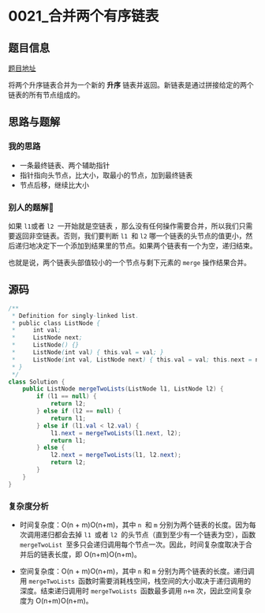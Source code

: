 # 0021_合并两个有序链表

## 题目信息

[题目地址](https://leetcode-cn.com/problems/merge-two-sorted-lists/)

将两个升序链表合并为一个新的 **升序** 链表并返回。新链表是通过拼接给定的两个链表的所有节点组成的。

## 思路与题解

### 			我的思路

 *  一条最终链表、两个辅助指针
 *  指针指向头节点，比大小，取最小的节点，加到最终链表
 *  节点后移，继续比大小

### 			别人的题解:100:

如果 `l1`或者 `l2 `一开始就是空链表 ，那么没有任何操作需要合并，所以我们只需要返回非空链表。否则，我们要判断 `l1 `和 `l2` 哪一个链表的头节点的值更小，然后递归地决定下一个添加到结果里的节点。如果两个链表有一个为空，递归结束。

也就是说，两个链表头部值较小的一个节点与剩下元素的 `merge` 操作结果合并。

## 源码

```java
/**
 * Definition for singly-linked list.
 * public class ListNode {
 *     int val;
 *     ListNode next;
 *     ListNode() {}
 *     ListNode(int val) { this.val = val; }
 *     ListNode(int val, ListNode next) { this.val = val; this.next = next; }
 * }
 */
class Solution {
    public ListNode mergeTwoLists(ListNode l1, ListNode l2) {
        if (l1 == null) {
            return l2;
        } else if (l2 == null) {
            return l1;
        } else if (l1.val < l2.val) {
            l1.next = mergeTwoLists(l1.next, l2);
            return l1;
        } else {
            l2.next = mergeTwoLists(l1, l2.next);
            return l2;
        }
    }
}
```

### 	复杂度分析

* 时间复杂度：O(n + m)O(n+m)，其中 `n `和 `m` 分别为两个链表的长度。因为每次调用递归都会去掉 `l1 `或者 `l2 `的头节点（直到至少有一个链表为空），函数 `mergeTwoList `至多只会递归调用每个节点一次。因此，时间复杂度取决于合并后的链表长度，即 O(n+m)O(n+m)。

* 空间复杂度：O(n + m)O(n+m)，其中 `n` 和 `m` 分别为两个链表的长度。递归调用 `mergeTwoLists `函数时需要消耗栈空间，栈空间的大小取决于递归调用的深度。结束递归调用时 `mergeTwoLists `函数最多调用 `n+m` 次，因此空间复杂度为 O(n+m)O(n+m)。